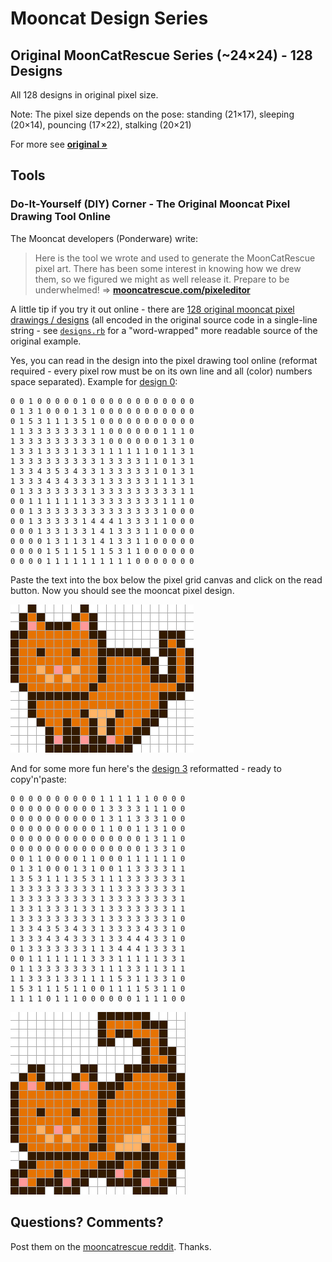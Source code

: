 # Mooncat Design Series



## Original MoonCatRescue Series (~24×24) - 128 Designs

All 128 designs in original pixel size.

Note: The pixel size depends on the pose:
standing (21×17), sleeping (20×14), pouncing (17×22), stalking (20×21)

For more see [**original »**](original)





## Tools

###  Do-It-Yourself (DIY) Corner - The Original Mooncat Pixel Drawing Tool Online

The Mooncat developers (Ponderware) write:

> Here is the tool we wrote and used to generate the MoonCatRescue pixel art.
> There has been some interest in knowing how we drew them, so we figured we might as well release it.
> Prepare to be underwhelmed!  => [**mooncatrescue.com/pixeleditor**](https://mooncatrescue.com/pixeleditor)



A little tip if you try it out online - there are [128 original mooncat pixel drawings / designs](https://github.com/cryptocopycats/awesome-mooncatrescue-bubble/blob/master/DESIGNS.md)
(all encoded in the original source code in a single-line string - see [`designs.rb`](https://raw.githubusercontent.com/cryptocopycats/mooncats/master/mooncats/lib/mooncats/designs.rb) for a "word-wrapped" more readable
source of the original example.

Yes, you can read in the design into the pixel drawing tool online  (reformat required - every pixel row must be on its own line
and all (color) numbers space separated).
Example for [design 0](original/000.txt):

```
0 0 1 0 0 0 0 0 1 0 0 0 0 0 0 0 0 0 0 0 0
0 1 3 1 0 0 0 1 3 1 0 0 0 0 0 0 0 0 0 0 0
0 1 5 3 1 1 1 3 5 1 0 0 0 0 0 0 0 0 0 0 0
1 1 3 3 3 3 3 3 3 1 1 0 0 0 0 0 0 1 1 1 0
1 3 3 3 3 3 3 3 3 3 1 0 0 0 0 0 0 1 3 1 0
1 3 3 1 3 3 3 1 3 3 1 1 1 1 1 1 0 1 1 3 1
1 3 3 3 3 3 3 3 3 3 1 3 3 3 3 1 1 0 1 3 1
1 3 3 4 3 5 3 4 3 3 1 3 3 3 3 3 1 0 1 3 1
1 3 3 3 4 3 4 3 3 3 1 3 3 3 3 3 1 1 1 3 1
0 1 3 3 3 3 3 3 3 1 3 3 3 3 3 3 3 3 3 1 1
0 0 1 1 1 1 1 1 1 3 3 3 3 3 3 3 3 1 1 1 0
0 0 1 3 3 3 3 3 3 3 3 3 3 3 3 3 3 1 0 0 0
0 0 1 3 3 3 3 3 1 4 4 4 1 3 3 3 1 1 0 0 0
0 0 0 1 3 3 1 3 3 1 4 1 3 3 3 1 1 0 0 0 0
0 0 0 0 1 3 1 1 3 1 4 1 3 3 1 1 0 0 0 0 0
0 0 0 0 1 5 1 1 5 1 1 5 3 1 1 0 0 0 0 0 0
0 0 0 0 1 1 1 1 1 1 1 1 1 1 0 0 0 0 0 0 0
```

Paste the text into the box below the pixel grid canvas and click on the read button.
Now you should see the mooncat pixel design.


![](https://github.com/cryptocopycats/awesome-mooncatrescue-bubble/raw/master/i/pixel-design-000.png)


And for some more fun here's the [design 3](original/003.txt) reformatted - ready to copy'n'paste:

```
0 0 0 0 0 0 0 0 0 0 1 1 1 1 1 1 0 0 0 0
0 0 0 0 0 0 0 0 0 0 1 3 3 3 3 1 1 1 0 0
0 0 0 0 0 0 0 0 0 0 1 3 1 1 3 3 3 1 0 0
0 0 0 0 0 0 0 0 0 0 1 1 0 0 1 1 3 1 0 0
0 0 0 0 0 0 0 0 0 0 0 0 0 0 0 1 3 1 1 0
0 0 0 0 0 0 0 0 0 0 0 0 0 0 0 1 3 3 1 0
0 0 1 1 0 0 0 0 1 1 0 0 0 1 1 1 1 1 1 0
0 1 3 1 0 0 0 1 3 1 0 0 1 1 3 3 3 3 1 1
1 3 5 3 1 1 1 3 5 3 1 1 1 3 3 3 3 3 3 1
1 3 3 3 3 3 3 3 3 3 1 1 3 3 3 3 3 3 3 1
1 3 3 3 3 3 3 3 3 3 1 3 3 3 3 3 3 3 3 1
1 3 3 1 3 3 3 1 3 3 1 3 3 3 3 3 3 3 1 1
1 3 3 3 3 3 3 3 3 3 1 3 3 3 3 3 3 3 1 0
1 3 3 4 3 5 3 4 3 3 1 3 3 3 3 4 3 3 1 0
1 3 3 3 4 3 4 3 3 3 1 3 3 4 4 4 3 3 1 0
0 1 3 3 3 3 3 3 3 1 1 3 4 4 4 1 3 3 3 1
0 0 1 1 1 1 1 1 1 3 3 3 1 1 1 1 1 3 3 1
0 1 1 3 3 3 3 3 3 3 1 1 1 3 3 1 1 3 1 1
1 1 3 3 3 1 3 3 1 1 1 1 5 3 1 1 3 3 1 0
1 5 3 1 1 1 5 1 1 0 0 1 1 1 1 5 3 1 1 0
1 1 1 1 0 1 1 1 0 0 0 0 0 0 1 1 1 1 0 0
```

![](https://github.com/cryptocopycats/awesome-mooncatrescue-bubble/raw/master/i/pixel-design-003.png)






## Questions? Comments?

Post them on the [mooncatrescue reddit](https://old.reddit.com/r/mooncatrescue). Thanks.

